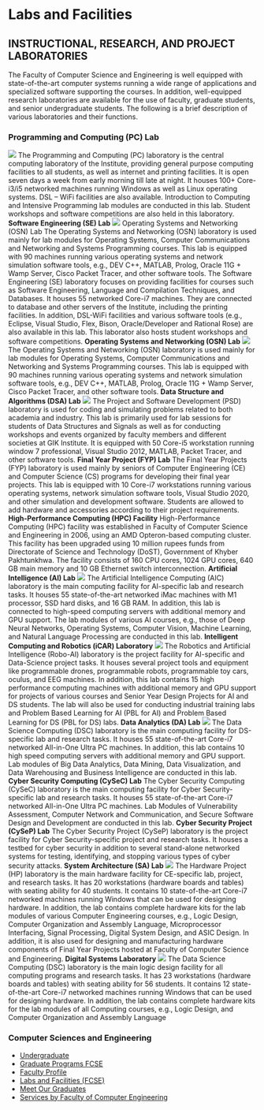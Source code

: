 # Labs and Facilities
## **INSTRUCTIONAL, RESEARCH, AND PROJECT LABORATORIES**
The Faculty of Computer Science and Engineering is well equipped with state-of-the-art computer systems running a wide range of applications and specialized software supporting the courses. In addition, well-equipped research laboratories are available for the use of faculty, graduate students, and senior undergraduate students. The following is a brief description of various laboratories and their functions.
### **Programming and Computing (PC) Lab**
![](http://giki.edu.pk/wp-content/uploads/2025/03/WhatsApp-Image-2023-11-17-at-11.31.42_f295bf25-300x169-1.jpg)
The Programming and Computing (PC) laboratory is the central computing laboratory of the Institute, providing general purpose computing facilities to all students, as well as internet and printing facilities. It is open seven days a week from early morning till late at night. It houses 100+ Core-i3/i5 networked machines running Windows as well as Linux operating systems. DSL – WiFi facilities are also available. Introduction to Computing and Intensive Programming lab modules are conducted in this lab. Student workshops and software competitions are also held in this laboratory. 
**Software Engineering (SE) Lab**
![](https://giki.edu.pk/fcse/fcs-labs-and-facilities/)
Operating Systems and Networking (OSN) Lab The Operating Systems and Networking (OSN) laboratory is used mainly for lab modules for Operating Systems, Computer Communications and Networking and Systems Programming courses. This lab is equipped with 90 machines running various operating systems and network simulation software tools, e.g., DEV C++, MATLAB, Prolog, Oracle 11G + Wamp Server, Cisco Packet Tracer, and other software tools. The Software Engineering (SE) laboratory focuses on providing facilities for courses such as Software Engineering, Language and Compilation Techniques, and Databases. It houses 55 networked Core-i7 machines. They are connected to database and other servers of the Institute, including the printing facilities. In addition, DSL-WiFi facilities and various software tools (e.g., Eclipse, Visual Studio, Flex, Bison, Oracle/Developer and Rational Rose) are also available in this lab. This laborator also hosts student workshops and software competitions.
**Operating Systems and Networking (OSN) Lab**
![](https://giki.edu.pk/fcse/fcs-labs-and-facilities/)
The Operating Systems and Networking (OSN) laboratory is used mainly for lab modules for Operating Systems, Computer Communications and Networking and Systems Programming courses. This lab is equipped with 90 machines running various operating systems and network simulation software tools, e.g., DEV C++, MATLAB, Prolog, Oracle 11G + Wamp Server, Cisco Packet Tracer, and other software tools.
**Data Structure and Algorithms (DSA) Lab**
![](https://giki.edu.pk/fcse/fcs-labs-and-facilities/)
The Project and Software Development (PSD) laboratory is used for coding and simulating problems related to both academia and industry. This lab is primarily used for lab sessions for students of Data Structures and Signals as well as for conducting workshops and events organized by faculty members and different societies at GIK Institute. It is equipped with 50 Core-i5 workstation running window 7 professional, Visual Studio 2012, MATLAB, Packet Tracer, and other software tools.
**Final Year Project (FYP) Lab**
The Final Year Projects (FYP) laboratory is used mainly by seniors of Computer Engineering (CE) and Computer Science (CS) programs for developing their final year projects. This lab is equipped with 10 Core-i7 workstations running various operating systems, network simulation software tools, Visual Studio 2020, and other simulation and development software. Students are allowed to add hardware and accessories according to their project requirements.
**High-Performance Computing (HPC) Facility**
High-Performance Computing (HPC) facility was established in Faculty of Computer Science and Engineering in 2006, using an AMD Opteron-based computing cluster. This facility has been upgraded using 10 million rupees funds from Directorate of Science and Technology (DoST), Government of Khyber Pakhtunkhwa. The facility consists of 160 CPU cores, 1024 GPU cores, 640 GB main memory and 10 GB Ethernet switch interconnection.
**Artificial Intelligence (AI) Lab**
![](https://giki.edu.pk/fcse/fcs-labs-and-facilities/)
The Artificial Intelligence Computing (AIC) laboratory is the main computing facility for AI-specific lab and research tasks. It houses 55 state-of-the-art networked iMac machines with M1 processor, SSD hard disks, and 16 GB RAM. In addition, this lab is connected to high-speed computing servers with additional memory and GPU support. The lab modules of various AI courses, e.g., those of Deep Neural Networks, Operating Systems, Computer Vision, Machine Learning, and Natural Language Processing are conducted in this lab.
**Intelligent Computing and Robotics (iCAR) Laboratory**
![](https://giki.edu.pk/fcse/fcs-labs-and-facilities/)
The Robotics and Artificial Intelligence (Robo-AI) laboratory is the project facility for AI-specific and Data-Science project tasks. It houses several project tools and equipment like programmable drones, programmable robots, programmable toy cars, oculus, and EEG machines. In addition, this lab contains 15 high performance computing machines with additional memory and GPU support for projects of various courses and Senior Year Design Projects for AI and DS students. The lab will also be used for conducting industrial training labs and Problem Based Learning for AI (PBL for AI) and Problem Based Learning for DS (PBL for DS) labs.
**Data Analytics (DA) Lab**
![](https://giki.edu.pk/fcse/fcs-labs-and-facilities/)
The Data Science Computing (DSC) laboratory is the main computing facility for DS-specific lab and research tasks. It houses 55 state-of-the-art Core-i7 networked All-in-One Ultra PC machines. In addition, this lab contains 10 high speed computing servers with additional memory and GPU support. Lab modules of Big Data Analytics, Data Mining, Data Visualization, and Data Warehousing and Business Intelligence are conducted in this lab.
**Cyber Security Computing (CySeC) Lab**
The Cyber Security Computing (CySeC) laboratory is the main computing facility for Cyber Security-specific lab and research tasks. It houses 55 state-of-the-art Core-i7 networked All-in-One Ultra PC machines. Lab Modules of Vulnerability Assessment, Computer Network and Communication, and Secure Software Design and Development are conducted in this lab.
**Cyber Security Project (CySeP) Lab**
The Cyber Security Project (CySeP) laboratory is the project facility for Cyber Security-specific project and research tasks. It houses a testbed for cyber security in addition to several stand-alone networked systems for testing, identifying, and stopping various types of cyber security attacks.
**System Architecture (SA) Lab**
![](https://giki.edu.pk/fcse/fcs-labs-and-facilities/)
The Hardware Project (HP) laboratory is the main hardware facility for CE-specific lab, project, and research tasks. It has 20 workstations (hardware boards and tables) with seating ability for 40 students. It contains 10 state-of-the-art Core-i7 networked machines running Windows that can be used for designing hardware. In addition, the lab contains complete hardware kits for the lab modules of various Computer Engineering courses, e.g., Logic Design, Computer Organization and Assembly Language, Microprocessor Interfacing, Signal Processing, Digital System Design, and ASIC Design. In addition, it is also used for designing and manufacturing hardware components of Final Year Projects hosted at Faculty of Computer Science and Engineering.
**Digital Systems Laboratory**
![](https://giki.edu.pk/fcse/fcs-labs-and-facilities/)
The Data Science Computing (DSC) laboratory is the main logic design facility for all computing programs and research tasks. It has 23 workstations (hardware boards and tables) with seating ability for 56 students. It contains 12 state-of-the-art Core-i7 networked machines running Windows that can be used for designing hardware. In addition, the lab contains complete hardware kits for the lab modules of all Computing courses, e.g., Logic Design, and Computer Organization and Assembly Language 
###  Computer Sciences and Engineering
  * [Undergraduate](https://giki.edu.pk/fcse/fcs-undergraduate/)
  * [Graduate Programs FCSE](https://giki.edu.pk/fcse/fcs-graduate/)
  * [Faculty Profile](https://giki.edu.pk/fcse/faculty-profiles/)
  * [Labs and Facilities (FCSE)](https://giki.edu.pk/fcse/fcs-labs-and-facilities/)
  * [Meet Our Graduates](https://giki.edu.pk/fcse/meet-our-graduates/)
  * [Services by Faculty of Computer Engineering](https://giki.edu.pk/services-by-faculty-of-computer-engineering/)


